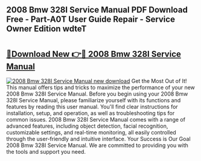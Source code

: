 ## 2008 Bmw 328I Service Manual PDF Download Free - Part-A0T User Guide Repair - Service Owner Edition wdteT

# <h2><a href="http://bc11712.oget.top/?id=2008+Bmw+328I+Service+Manual">🔗Download New 👉🔴 2008 Bmw 328I Service Manual</a></h2>

[![2008 Bmw 328I Service Manual new download](https://i.imgur.com/5g1atiW.png)](http://bc11712.oget.top/?id=2008+Bmw+328I+Service+Manual)
Get the Most Out of It! This manual offers tips and tricks to maximize the performance of your new 2008 Bmw 328I Service Manual. Before you begin using your 2008 Bmw 328I Service Manual, please familiarize yourself with its functions and features by reading this user manual. You'll find clear instructions for installation, setup, and operation, as well as troubleshooting tips for common issues. 2008 Bmw 328I Service Manual comes with a range of advanced features, including object detection, facial recognition, customizable settings, and real-time monitoring, all easily controlled through the user-friendly and intuitive interface. Your Success is Our Goal 2008 Bmw 328I Service Manual. We are committed to providing you with the tools and support you need.
